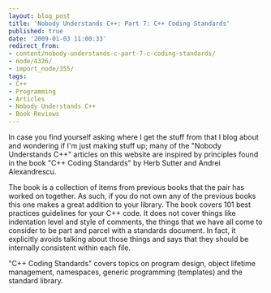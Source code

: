```yaml
---
layout: blog_post
title: 'Nobody Understands C++: Part 7: C++ Coding Standards'
published: true
date: '2009-01-03 11:00:33'
redirect_from:
- content/nobody-understands-c-part-7-c-coding-standards/
- node/4326/
- import_node/355/
tags:
- C++
- Programming
- Articles
- Nobody Understands C++
- Book Reviews
---
```


In case you find yourself asking where I get the stuff from that I blog about and wondering if I'm just making stuff up; many of the "Nobody Understands C++" articles on this website are inspired by principles found in the book "C++ Coding Standards" by Herb Sutter and Andrei Alexandrescu. 

The book is a collection of items from previous books that the pair has worked on together. As such, if you do not own any of the previous books this one makes a great addition to your library. The book covers 101 best practices guidelines for your C++ code. It does not cover things like indentation level and style of comments, the things that we have all come to consider to be part and parcel with a standards document. In fact, it explicitly avoids talking about those things and says that they should be internally consistent within each file. 

"C++ Coding Standards" covers topics on program design, object lifetime management, namespaces, generic programming (templates) and the standard library.
